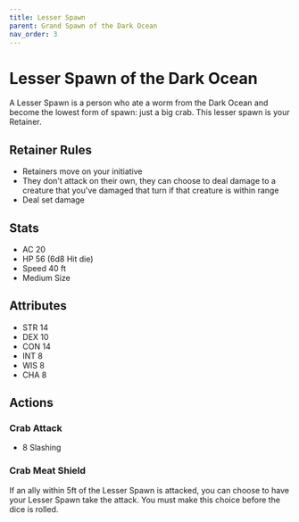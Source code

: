 ```yaml
---
title: Lesser Spawn
parent: Grand Spawn of the Dark Ocean
nav_order: 3
---
```


# Lesser Spawn of the Dark Ocean

A Lesser Spawn is a person who ate a worm from the Dark Ocean and become the lowest form of spawn: just a big crab. This lesser spawn is your Retainer.

## Retainer Rules
* Retainers move on your initiative
* They don't attack on their own, they can choose to deal damage to a creature that you've damaged that turn if that creature is within range
* Deal set damage


## Stats
* AC 20
* HP 56 (6d8 Hit die)
* Speed 40 ft
* Medium Size

## Attributes
* STR 14
* DEX 10
* CON 14
* INT 8
* WIS 8
* CHA 8

## Actions 

### Crab Attack
* 8 Slashing

### Crab Meat Shield
If an ally within 5ft of the Lesser Spawn is attacked, you can choose to have your Lesser Spawn take the attack. You must make this choice before the dice is rolled. 
